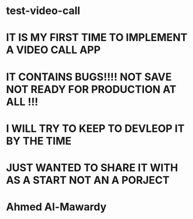 # test-video-call
# IT IS MY FIRST TIME TO IMPLEMENT A VIDEO CALL APP 
# IT CONTAINS BUGS!!!! NOT SAVE NOT READY FOR PRODUCTION AT ALL !!!
# I WILL TRY TO KEEP TO DEVLEOP IT BY THE TIME 
# JUST WANTED TO SHARE IT WITH AS A START NOT AN A PORJECT 
# Ahmed Al-Mawardy
